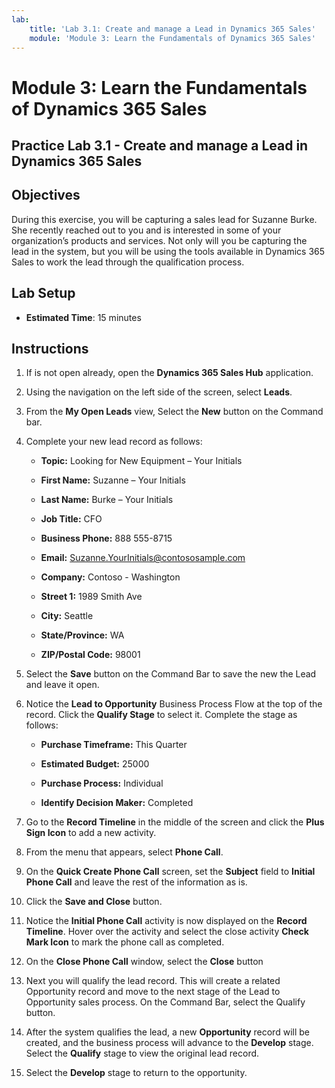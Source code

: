 ```yaml
---
lab:
    title: 'Lab 3.1: Create and manage a Lead in Dynamics 365 Sales'
    module: 'Module 3: Learn the Fundamentals of Dynamics 365 Sales'
---
```


Module 3: Learn the Fundamentals of Dynamics 365 Sales
========================

## Practice Lab 3.1 - Create and manage a Lead in Dynamics 365 Sales

## Objectives

During this exercise, you will be capturing a sales lead for Suzanne Burke. She recently reached out to you and is interested in some of your organization’s products and services. Not only will you be capturing the lead in the system, but you will be using the tools available in Dynamics 365 Sales to work the lead through the qualification process.


## Lab Setup

  - **Estimated Time**: 15 minutes

## Instructions

1. If is not open already, open the **Dynamics 365 Sales Hub** application. 

2. Using the navigation on the left side of the screen, select **Leads**. 

3. From the **My Open Leads** view, Select the **New** button on the Command bar.

4. Complete your new lead record as follows:

	- **Topic:** Looking for New Equipment – Your Initials

	- **First Name:** Suzanne – Your Initials

	- **Last Name:** Burke – Your Initials

	- **Job Title:** CFO

	- **Business Phone:** 888 555-8715

	- **Email:** Suzanne.YourInitials@contososample.com

	- **Company:** Contoso - Washington

	- **Street 1:** 1989 Smith Ave

	- **City:** Seattle

	- **State/Province:** WA

	- **ZIP/Postal Code:** 98001 

5. Select the **Save** button on the Command Bar to save the new the Lead and leave it open.

6. Notice the **Lead to Opportunity** Business Process Flow at the top of the record. Click the **Qualify Stage** to select it. Complete the stage as follows:

	- **Purchase Timeframe:** This Quarter

	- **Estimated Budget:** 25000 

	- **Purchase Process:** Individual

	- **Identify Decision Maker:** Completed

7. Go to the **Record Timeline** in the middle of the screen and click the **Plus Sign Icon** to add a new activity. 

8. From the menu that appears, select **Phone Call**.

9. On the **Quick Create Phone Call** screen, set the **Subject** field to **Initial Phone Call** and leave the rest of the information as is. 

10. Click the **Save and Close** button.

11. Notice the **Initial Phone Call** activity is now displayed on the **Record Timeline**. Hover over the activity and select the close activity **Check Mark Icon** to mark the phone call as completed. 

12. On the **Close Phone Call** window, select the **Close** button 

13. Next you will qualify the lead record.  This will create a related Opportunity record and move to the next stage of the Lead to Opportunity sales process.  On the Command Bar, select the Qualify button.  

14. After the system qualifies the lead, a new **Opportunity** record will be created, and the business process will advance to the **Develop** stage.  Select the **Qualify** stage to view the original lead record. 

15. Select the **Develop** stage to return to the opportunity.

